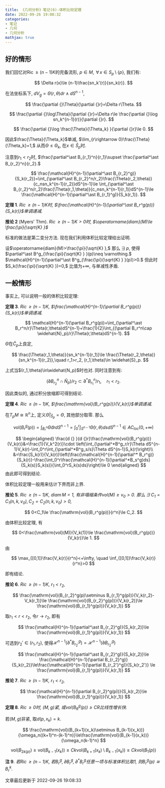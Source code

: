```yaml
---
title: 《几何分析》笔记(6)-体积比较定理
date: 2022-09-26 19:08:32
categories: 
- 笔记
- 几何
- 几何分析
mathjax: true
---
```


## 好的情形

我们回忆对$\operatorname{Ric}\ge (n-1)K$的完备流形, $p\in M,$
$\,\forall\,x\in S_p\setminus\{p\},$ 我们有:


$$
\Delta r(x)\le (n-1)\frac{sn_k'(r)}{sn_k(r)}.
$$

 在法坐标系下,
$dV_g=\Theta (r,\theta)dr\wedge dS^{n-1},$


$$
\frac{\partial {}\Theta}{\partial {}r}=\Delta r\Theta.
$$




$$
\frac{\partial {}\log\Theta}{\partial {}r}=\Delta r\le \frac{\partial {}\log sn_k^{n-1}(r)}{\partial {}r}.
$$




$$
\frac{\partial {}\log \frac{\Theta}{\Theta_k} }{\partial {}r}\le 0.
$$


因此$\frac{\Theta}{\Theta_k}$单减,
$\lim_{r\rightarrow 0}\frac{\Theta}{\Theta_k}=1,$
从而$\Theta\le \Theta_k,$ 在$x\in \widehat{S}_p$时.

注意到$r_1<r_2$时,
$\frac{\partial^\ast B_{r_1}^n}{r_1}\supset \frac{\partial^\ast B_{r_2}^n}{r_2}.$


$$
\frac{\mathcal{H}^{n-1}(\partial^\ast B_{r_2}^g)}{S_k(r_2)}=\int_{\partial^\ast B_{r_2}^n/r_2}\frac{\Theta(r_2,\theta)}{c_nsn_k^{n-1}(r_2)}dS^{n-1}\le \int_{\partial^\ast B_{r_2}^n/r_2}\frac{\Theta(r_1,\theta)}{c_nsn_k^{n-1}(r_1)}dS^{n-1}\le \frac{\mathcal{H}^{n-1}(\partial^\ast B_{r_1}^g)}{S_k(r_1)}.
$$



**定理 1**. *$\operatorname{Ric}\ge (n-1)K$时, $\frac{\mathcal{H}^{n-1}(\partial^\ast B_r^g(p))}{S_k(r)}$单调递减.* 

**推论 2** (Myers' Thm). *$\operatorname{Ric}\ge (n-1)K>0$时, $\operatorname{diam}(M)\le \frac{\pi}{\sqrt{K} }$* 

标准的做法是第二变分方法. 现在我们利用体积比较定理给出证明.

设$\operatorname{diam}(M)>\frac{\pi}{\sqrt{K} },$ 那么$\,\exists\,p,$
使得$\partial^\ast B^g_{\frac{\pi}{\sqrt{K} } }(p)\neq \varnothing.$
$\mathcal{H}^{n-1}(\partial^\ast B^g_{\frac{\pi}{\sqrt{K} } }(p))>0.$
但此时$S_k(\frac{\pi}{\sqrt{K} })=0,$ 比值为$+\infty,$ 与单减性矛盾.

## 一般情形

事实上, 可以说明一般的体积比较定理:

**定理 3**. *$\operatorname{Ric}\ge (n-1)K,$ $\frac{\mathcal{H}^{n-1}(\partial B_r^g(p))}{S_k(r)}$单调递减.* 



$$
\mathcal{H}^{n-1}(\partial B_r^g(p))=\int_{\partial^\ast B_r^n/r}\Theta(r,\theta)dS^{n-1}+\frac{1}{2}\int_{(\partial B_r^n\cap \widehat{N}_p)/r}\Theta(r,\theta)dS^{n-1}.
$$



$\Theta$在$\widehat{C}_p$上良定,


$$
\frac{\Theta(r_1,\theta)}{sn_k^{n-1}(r_1)}\le \frac{\Theta(r_2,\theta)}{sn_k^{n-1}(r_2)},\quad r_1>r_2, (r_1,\theta)\in \widehat{S}_p.
$$


上式当$(r_1,\theta)\in\widehat{N_p}$时也对. 同时注意到有:


$$
(\partial B_{r_2}^n\cap \widehat{N}_p)/r_2\subset \partial^\ast B_{r_1}^n/r_1,\quad r_1<r_2.
$$


因此类似的, 通过积分放缩即可得到结论.

**定理 4**. *$\operatorname{Ric}\ge (n-1)K,$ $\frac{\mathrm{vol}(B_r^g(p))}{V_k(r)}$单调递减.* 

在$T_pM\cong \mathbb{R}^n$上,
定义$\widetilde{\Theta}|_{\widehat{S}_p}=\Theta,$ 其他部分取零. 那么


$$
\mathrm{vol}(B_r^g(p))=\int_{B_r^n}\widetilde{\Theta}drdS^{n-1}=\int_0^r\int_{S^{n-1} }\widetilde{\Theta}(r,\theta)dsdS^{n-1}\in AC_{loc}(0,+\infty)
$$


$$
\begin{aligned}
 \frac{d {} }{d {}r}\frac{\mathrm{vol}(B_r^g(p))}{V_k(r)}&=\frac{1}{V_k^2(r)}\cdot \left(\int_{\partial^*B^g_r/r}\Theta dS^{n-1}V_k(r)-\int_0^r\int_{\partial^*B^g_s/s}\Theta dS^{n-1}S_k(r)\right)\\
 &=\frac{S_k(r)}{V_k(r)}\left(\frac{\mathcal{H}^{n-1}(\partial^* B_r^g)}{S_k(r)}-\frac{\int_0^r\frac{\mathcal{H}^{n-1}(\partial^*B_s^g)ds}{S_k(s)}S_k(s)}{\int_0^rS_k(s)ds}\right)\le 0
 \end{aligned}
$$
 由此即可得到结论.

体积比较定理一般用来估计下界而非上界.

**推论 5**. *$\operatorname{Ric}\ge (n-1)K,$ $\operatorname{diam}M=1,$ 有非塌缩条件$\mathrm{vol}(M)\ge v_0>0.$ 那么$\,\exists\,C_1=C_1(n,k,v_0),C_2=C_2(n,k,v_0)>0,$* 



$$
0<C_1\le \frac{\mathrm{vol}(B_r^g(p))}{r^n}\le C_2.
$$



由体积比较定理, 有


$$
0<\frac{\mathrm{vol}(M)}{V_k(1)}\le \frac{\mathrm{vol}(B_r^g(p))}{V_k(r)}\le 1.
$$



由


$$
\max_{[0,1]}\frac{V_k(r)}{r^n}<+\infty, \quad \inf_{[0,1]}\frac{V_k(r)}{r^n}>0
$$


即有结论.

**推论 6**. *$\operatorname{Ric}\ge (n-1)K,$ $r_1<r_2,$* 



$$
\frac{\mathrm{vol}(B_{r_2}^g(p)\setminus B_{r_1}^g(p))}{V_k(r_2)-V_k(r_1)}\le \frac{\mathrm{vol}(B_{r_2}^g(p))}{V_k(r_2)}\le \frac{\mathrm{vol}(B_{r_1}^g(p))}{V_k(r_1)}
$$



取$r_1<r<r_2,$ 令$r\rightarrow r_2,$ 即有


$$
\frac{\mathcal{H}^{n-1}(\partial^\ast B_{r_2}^g)}{S_k(r_2)}\le \frac{\mathrm{vol}(B_{r_1}^g(p))}{V_k(r_1)}
$$


可选到$r_2'\in (r_1,r_2),$
使得$\mathcal{H}^{n-1}(\partial^\ast B_{r_2'}^g)=\mathcal{H}^{n-1}(\partial B_{r_2'}^g)$


$$
\frac{\mathcal{H}^{n-1}(\partial^\ast B_{r_2}^g)}{S_k(r_2)}\le \frac{\mathcal{H}^{n-1}(\partial B_{r_2}^g)}{S_k(r_2)}\le\frac{\mathcal{H}^{n-1}(\partial B_{r_2'}^g)}{S_k(r_2')} \le \frac{\mathrm{vol}(B_{r_1}^g(p))}{V_k(r_1)}
$$



**推论 7**. *$\operatorname{Ric}\ge (n-1)K,$ $r_1<r_2,$* 



$$
\frac{\mathcal{H}^{n-1}(\partial B_{r_2}^g(p))}{S_k(r_2)}\le \frac{\mathrm{vol}(B_{r_1}^g(p))}{V_k(r_1)}
$$



**定理 8**. *$\operatorname{Ric}\ge 0$时, $(M,g)$紧, 或$\mathrm{vol}(B_R^g(p))\ge CR$比线性增长快.* 

若$(M,g)$非紧, 取$d(p,x_k)=k.$


$$
\frac{\mathrm{vol}(B_{k+1}(x_k)\setminus B_{k-1}(x_k))}{\omega_n((k+1)^n-(k-1)^n)}\le\frac{\mathrm{vol}(B_{k-1}(x_k))}{\omega_n(k-1)^n}
$$




$$
\mathrm{vol}(B_{2k(p)})\ge \mathrm{vol}(B_{k-1}(x_k))\ge Ck\mathrm{vol}(B_{k+1}(x_k)\setminus B_{k-1}(x_k))\ge Ck\mathrm{vol}(B_1(p))
$$



**注 9**. *若$\operatorname{Ric}\ge (n-1)K,$ 若$B_r^g,\partial B_r^g,\partial^\ast B_r^g$任意一项与标准体积比取$1,$ 则$B_r^g(p)\cong B_r^k.$* 

文章最后更新于 2022-09-26 19:08:33 
